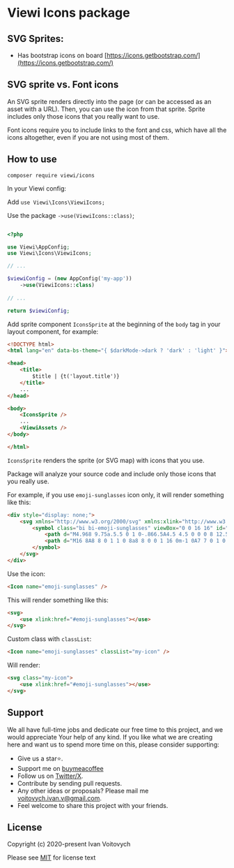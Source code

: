 # Viewi Icons package

## SVG Sprites:

- Has bootstrap icons on board [https://icons.getbootstrap.com/](https://icons.getbootstrap.com/)

## SVG sprite vs. Font icons

An SVG sprite renders directly into the page (or can be accessed as an asset with a URL). Then, you can use the icon from that sprite.
Sprite includes only those icons that you really want to use.

Font icons require you to include links to the font and css, which have all the icons altogether, even if you are not using most of them.

## How to use

`composer require viewi/icons`

In your Viewi config:

Add `use Viewi\Icons\ViewiIcons;`

Use the package `->use(ViewiIcons::class)`;

```php

<?php

use Viewi\AppConfig;
use Viewi\Icons\ViewiIcons;

// ...

$viewiConfig = (new AppConfig('my-app'))
    ->use(ViewiIcons::class)
    
// ...

return $viewiConfig;
```

Add sprite component `IconsSprite` at the beginning of the `body` tag in your layout component, for example:

```html
<!DOCTYPE html>
<html lang="en" data-bs-theme="{ $darkMode->dark ? 'dark' : 'light' }">

<head>
    <title>
        $title | {t('layout.title')}
    </title>
    ...
</head>

<body>
    <IconsSprite />
    ...
    <ViewiAssets />
</body>

</html>
```

`IconsSprite` renders the sprite (or SVG map) with icons that you use. 

Package will analyze your source code and include only those icons that you really use.

For example, if you use `emoji-sunglasses` icon only, it will render something like this:

```html
<div style="display: none;">
    <svg xmlns="http://www.w3.org/2000/svg" xmlns:xlink="http://www.w3.org/1999/xlink">
        <symbol class="bi bi-emoji-sunglasses" viewBox="0 0 16 16" id="emoji-sunglasses">
            <path d="M4.968 9.75a.5.5 0 1 0-.866.5A4.5 4.5 0 0 0 8 12.5a4.5 4.5 0 0 0 3.898-2.25.5.5 0 1 0-.866-.5A3.5 3.5 0 0 1 8 11.5a3.5 3.5 0 0 1-3.032-1.75M7 5.116V5a1 1 0 0 0-1-1H3.28a1 1 0 0 0-.97 1.243l.311 1.242A2 2 0 0 0 4.561 8H5a2 2 0 0 0 1.994-1.839A3 3 0 0 1 8 6c.393 0 .74.064 1.006.161A2 2 0 0 0 11 8h.438a2 2 0 0 0 1.94-1.515l.311-1.242A1 1 0 0 0 12.72 4H10a1 1 0 0 0-1 1v.116A4.2 4.2 0 0 0 8 5c-.35 0-.69.04-1 .116"></path>
            <path d="M16 8A8 8 0 1 1 0 8a8 8 0 0 1 16 0m-1 0A7 7 0 1 0 1 8a7 7 0 0 0 14 0"></path>
        </symbol>
    </svg>
</div>
```

Use the icon:

```html
<Icon name="emoji-sunglasses" />
```

This will render something like this:

```html
<svg>
    <use xlink:href="#emoji-sunglasses"></use>
</svg>
```

Custom class with `classList`:

```html
<Icon name="emoji-sunglasses" classList="my-icon" />
```

Will render:

```html
<svg class="my-icon">
    <use xlink:href="#emoji-sunglasses"></use>
</svg>
```

Support
--------

We all have full-time jobs and dedicate our free time to this project, and we would appreciate Your help of any kind. If you like what we are creating here and want us to spend more time on this, please consider supporting:

 - Give us a star⭐.
 - Support me on [buymeacoffee](https://www.buymeacoffee.com/ivan.v)
 - Follow us on [Twitter/X](https://x.com/viewiphp).
 - Contribute by sending pull requests.
 - Any other ideas or proposals? Please mail me voitovych.ivan.v@gmail.com.
 - Feel welcome to share this project with your friends.


License
--------

Copyright (c) 2020-present Ivan Voitovych

Please see [MIT](/LICENSE) for license text